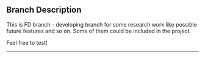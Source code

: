 ## Branch Description
This is FD branch - developing branch for some research work like possible future features and so on. Some of them could be included in the project. 

Feel free to test!
________________________________________
